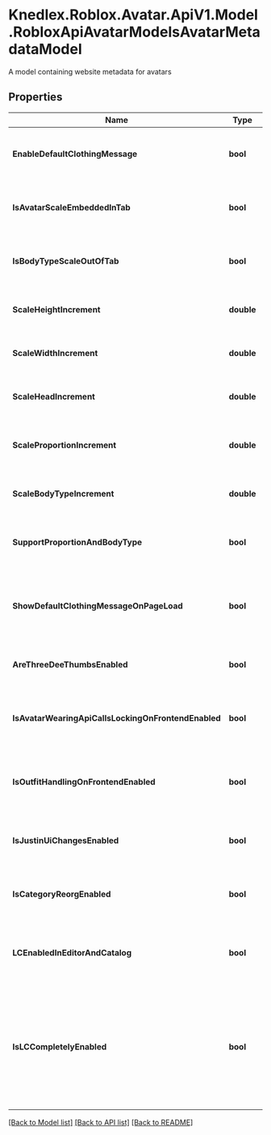 # Knedlex.Roblox.Avatar.ApiV1.Model.RobloxApiAvatarModelsAvatarMetadataModel
A model containing website metadata for avatars

## Properties

Name | Type | Description | Notes
------------ | ------------- | ------------- | -------------
**EnableDefaultClothingMessage** | **bool** | Whether or not to show the Default Clothing message | [optional] 
**IsAvatarScaleEmbeddedInTab** | **bool** | Whether or not the Scales is embedded in the tab | [optional] 
**IsBodyTypeScaleOutOfTab** | **bool** | Whether or not the Boby Type scale is embedded in the tab | [optional] 
**ScaleHeightIncrement** | **double** | How much the height scaler should increment by | [optional] 
**ScaleWidthIncrement** | **double** | How much the width scaler should increment by | [optional] 
**ScaleHeadIncrement** | **double** | How much the head scaler should increment by | [optional] 
**ScaleProportionIncrement** | **double** | How much the proportion scaler should increment by | [optional] 
**ScaleBodyTypeIncrement** | **double** | How much the body type scaler should increment by | [optional] 
**SupportProportionAndBodyType** | **bool** | Whether or not to support proportion and body type | [optional] 
**ShowDefaultClothingMessageOnPageLoad** | **bool** | Whether or not to show the default clothing message when the page loads | [optional] 
**AreThreeDeeThumbsEnabled** | **bool** | Whether or not 3D thumbnails are shown | [optional] 
**IsAvatarWearingApiCallsLockingOnFrontendEnabled** | **bool** | Does the frontend lock avatar editor input until the wearing call returns | [optional] 
**IsOutfitHandlingOnFrontendEnabled** | **bool** | Does the frontend lock avatar editor input until the wearing call returns | [optional] 
**IsJustinUiChangesEnabled** | **bool** | Determines whether a bunch of UI improvements are released | [optional] 
**IsCategoryReorgEnabled** | **bool** | Determines whether Category Reorg is released | [optional] 
**LCEnabledInEditorAndCatalog** | **bool** | Flag for both web UI and App, name is fixed due to sharing, do not change | [optional] 
**IsLCCompletelyEnabled** | **bool** | Useful for the time between enabling Jackets for most users and  all LC types for everyone, meanwhile Soothsayers need all types  at all times | [optional] 

[[Back to Model list]](../README.md#documentation-for-models) [[Back to API list]](../README.md#documentation-for-api-endpoints) [[Back to README]](../README.md)

